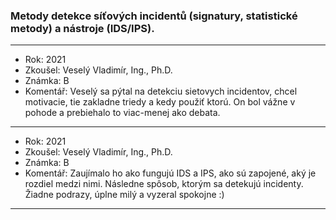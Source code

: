 ### Metody detekce síťových incidentů (signatury, statistické metody) a nástroje (IDS/IPS).

----------------------------------------

- Rok: 2021
- Zkoušel: Veselý Vladimír, Ing., Ph.D.
- Známka: B
- Komentář: Veselý sa pýtal na detekciu sietovych incidentov, chcel motivacie, tie zakladne triedy a kedy použiť ktorú. On bol vážne v pohode a prebiehalo to viac-menej ako debata.

----------------------------------------

- Rok: 2021
- Zkoušel: Veselý Vladimír, Ing., Ph.D.
- Známka: B
- Komentář: Zaujímalo ho ako fungujú IDS a IPS, ako sú zapojené, aký je rozdiel medzi nimi. Následne spôsob, ktorým sa detekujú incidenty. Žiadne podrazy, úplne milý a vyzeral spokojne :)

----------------------------------------
